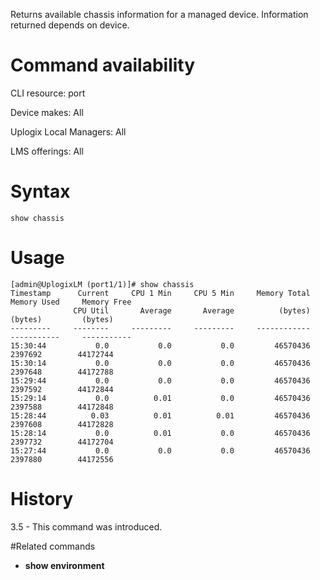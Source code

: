 <!-- 5.4 -->

Returns available chassis information for a managed device.  Information returned depends on device. 

# Command availability 

CLI resource: port

Device makes: All

Uplogix Local Managers: All 

LMS offerings: All

# Syntax 

```
show chassis
```

# Usage 

```
[admin@UplogixLM (port1/1)]# show chassis
Timestamp      Current     CPU 1 Min     CPU 5 Min     Memory Total     Memory Used     Memory Free
              CPU Util       Average       Average          (bytes)         (bytes)         (bytes)
---------     --------     ---------     ---------     ------------     -----------     -----------
15:30:44           0.0           0.0           0.0         46570436         2397692        44172744
15:30:14           0.0           0.0           0.0         46570436         2397648        44172788
15:29:44           0.0           0.0           0.0         46570436         2397592        44172844
15:29:14           0.0          0.01           0.0         46570436         2397588        44172848
15:28:44          0.03          0.01          0.01         46570436         2397608        44172828
15:28:14           0.0          0.01           0.0         46570436         2397732        44172704
15:27:44           0.0           0.0           0.0         46570436         2397880        44172556
```

# History 

3.5 - This command was introduced.

#Related commands

- **show environment**
